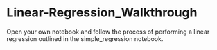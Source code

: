 # Linear-Regression_Walkthrough

Open your own notebook and follow the process of performing a linear regression outlined in the simple_regression notebook.
